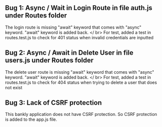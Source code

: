 ## Bug 1: Async / Wait in Login Route in file auth.js under Routes folder
The login route is missing "await" keyword that comes with "async" keyword. "await" keyword is added back. </ br>
For test, added a test in routes.test.js to check for 401 status when invalid credentials are inputted

## Bug 2: Async / Await in Delete User in file users.js under Routes folder
The delete user route is missing "await" keyword that comes with "async" keyword. "await" keyword is added back. </ br>
For test, added a test in routes.test.js to check for 404 status when trying to delete a user that does not exist

## Bug 3: Lack of CSRF protection
This bankly application does not have CSRF protection. So CSRF protection is added to the app.js file. 
